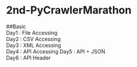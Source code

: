 # 2nd-PyCrawlerMarathon  
##Basic  
Day1 : File Accessing    
Day2 : CSV Accessing  
Day3 : XML Accessing  
Day4 : API Accessing
Day5 : API + JSON  
Day6 : API Header  
